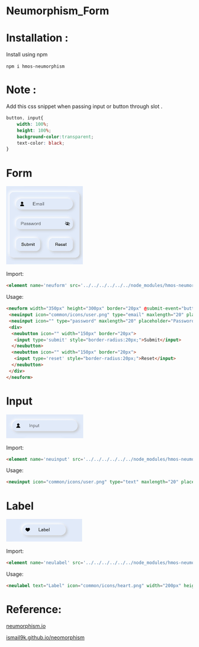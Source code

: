 # Neumorphism_Form

# Installation :

Install using npm

```npm i hmos-neumorphism ```

# Note :

Add this css snippet when passing input or button through slot .

```css
button, input{
    width: 100%;
    height: 100%;
    background-color:transparent;
    text-color: black;
}
```

# Form

<img src="sample_images/form.png" width="" height="">

Import:
```html
<element name='neuform' src='../../../../../../node_modules/hmos-neumorphism/form/form.hml'></element>
```

Usage:
```html
<neuform width="350px" height="300px" border="20px" @submit-event="buttonClick" @reset-event="buttonClick">
 <neuinput icon="common/icons/user.png" type="email" maxlength="20" placeholder="Email" border="30px"></neuinput>
 <neuinput icon="" type="password" maxlength="20" placeholder="Password" border="20px"></neuinput>
 <div>
  <neubutton icon="" width="150px" border="20px">
   <input type='submit' style="border-radius:20px;">Submit</input>
  </neubutton>
  <neubutton icon="" width="150px" border="20px">
   <input type='reset' style="border-radius:20px;">Reset</input>
  </neubutton>
 </div>
</neuform>
```

# Input

<img src="sample_images/input.png" width="" height="">

Import:
```html
<element name='neuinput' src='../../../../../../node_modules/hmos-neumorphism/input/input.hml'></element>
```

Usage:
```html
<neuinput icon="common/icons/user.png" type="text" maxlength="20" placeholder="Input" width="300px" height="50px" border="50px" ></neuinput>
```

# Label

<img src="sample_images/label.png" width="" height="">

Import:
```html
<element name='neulabel' src='../../../../../../node_modules/hmos-neumorphism/label/label.hml'></element>
```

Usage:
```html
<neulabel text="Label" icon="common/icons/heart.png" width="200px" height="50px" border="50px" ></neulabel>
```

# Reference:

<a href="https://neumorphism.io/">neumorphism.io</a>

<a href="https://ismail9k.github.io/neomorphism/">ismail9k.github.io/neomorphism</a>

